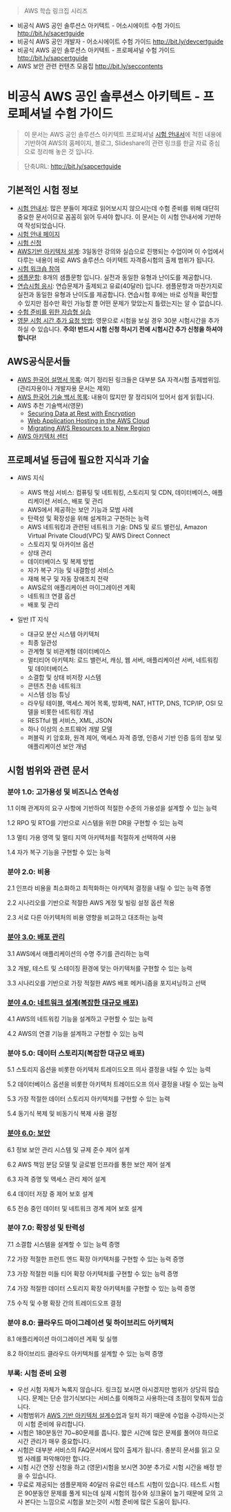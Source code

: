 > AWS 학습 링크집 시리즈
- 비공식 AWS 공인 솔루션스 아키텍트 - 어소시에이트 수험 가이드  http://bit.ly/sacertguide
- 비공식 AWS 공인 개발자 - 어소시에이트 수험 가이드  http://bit.ly/devcertguide
- 비공식 AWS 공인 솔루션스 아키텍트 - 프로페셔널 수험 가이드  http://bit.ly/sapcertguide
- AWS 보안 관련 컨텐츠 모음집  http://bit.ly/seccontents

# 비공식 AWS 공인 솔루션스 아키텍트 - 프로페셔널 수험 가이드

> 이 문서는 AWS 공인 솔루션스 아키텍트 프로페셔널 [시험 안내서](https://d1.awsstatic.com/International/ko_KR/AWS_certified_solutions_architect_professional_blueprint_2014_KO.33794982a571f36cb4e979213785d8b8ee6e91ec.pdf)에 적힌 내용에 기반하여 AWS의 홈페이지, 블로그, Slideshare의 관련 링크를 한글 자료 중심으로 정리해 놓은 것 입니다. 

> 단축URL: http://bit.ly/sapcertguide

## 기본적인 시험 정보
- [시험 안내서](https://d1.awsstatic.com/International/ko_KR/AWS_certified_solutions_architect_professional_blueprint_2014_KO.33794982a571f36cb4e979213785d8b8ee6e91ec.pdf): 많은 분들이 제대로 읽어보시지 않으시는데 수험 준비를 위해 대단히 중요한 문서이므로 꼼꼼히 읽어 두셔야 합니다. 이 문서는 이 시험 안내서에 기반하여 작성되었습니다.
- [시험 안내 페이지](https://aws.amazon.com/ko/certification/certified-solutions-architect-professional/)
- [시험 신청](https://www.aws.training/certification?src=arc-pro)
- [AWS기반 아키텍처 설계](https://aws.amazon.com/ko/training/course-descriptions/advanced-architecting/): 3일동안 강의와 실습으로 진행되는 수업이며 이 수업에서 다루는 내용이 바로 AWS 솔루션스 아키텍트 자격증시험의 출제 범위가 됩니다.
- [시험 워크숍 참여](https://www.aws.training/training/schedule?courseId=10022&src=arc-pro)
- [샘플문항](https://d1.awsstatic.com/International/ko_KR/AWS_certified_solutions_architect_professional_examsample_KO.46c8bf0bc1c0abc453899b896d8466c3c0ff0668.pdf): 8개의 샘플문항 입니다. 실전과 동일한 유형과 난이도를 제공합니다.
- [연습시험 응시](https://www.aws.training/certification?src=arc-pro): 연습문제가 출제되고 유료(40달러) 입니다. 샘플문항과 마찬가지로 실전과 동일한 유형과 난이도를 제공합니다. 연습시험 후에는 바로 성적을 확인할 수 있지만 점수만 확인 가능할 뿐 어떤 문제가 맞았는지 틀렸는지는 알 수 없습니다.
- [수험 준비를 위한 자습형 실습](https://qwiklabs.com/quests/11)
- [영문 시험 시간 추가 요청 방법](http://edu.supertrack.co.kr/notice/news.php?ptype=view&idx=5177&page=1&code=news): 영문으로 시험을 보실 경우 30분 시험시간을 추가하실 수 있습니다. **주의! 반드시 시험 신청 하시기 전에 시험시간 추가 신청을 하셔야 합니다!**

## AWS공식문서들
- [AWS 한국어 설명서 목록](https://aws.amazon.com/ko/blogs/korea/ko-documentation/): 여기 정리된 링크들은 대부분 SA 자격시험 출제범위임.(관리자용이나 개발자용 문서는 제외)
- [AWS 한국어 기술 백서 목록](https://aws.amazon.com/ko/blogs/korea/ko-whitepapers/): 내용이 많지만 잘 정리되어 있어서 쉽게 읽힙니다.
- AWS 추천 기술백서(영문)   
  - [Securing Data at Rest with Encryption](http://d0.awsstatic.com/whitepapers/AWS_Securing_Data_at_Rest_with_Encryption.pdf)
  - [Web Application Hosting in the AWS Cloud](https://d0.awsstatic.com/whitepapers/aws-web-hosting-best-practices.pdf?refid=em_)
  - [Migrating AWS Resources to a New Region](http://d0.awsstatic.com/whitepapers/aws-migrate-resources-to-new-region.pdf?refid=70138000001adyu)
- [AWS 아키텍처 센터](https://aws.amazon.com/ko/architecture/)


## 프로페셔널 등급에 필요한 지식과 기술

- AWS 지식
  - AWS 핵심 서비스: 컴퓨팅 및 네트워킹, 스토리지 및 CDN, 데이터베이스, 애플리케이션 서비스, 배포 및 관리
  - AWS에서 제공하는 보안 기능과 모범 사례
  - 탄력성 및 확장성을 위해 설계하고 구현하는 능력
  - AWS 네트워킹과 관련된 네트워크 기술: DNS 및 로드 밸런싱, Amazon Virtual Private Cloud(VPC) 및 AWS Direct Connect
  - 스토리지 및 아카이브 옵션
  - 상태 관리
  - 데이터베이스 및 복제 방법
  - 자가 복구 기능 및 내결함성 서비스
  - 재해 복구 및 자동 장애조치 전략
  - AWS로의 애플리케이션 마이그레이션 계획
  - 네트워크 연결 옵션
  - 배포 및 관리

- 일반 IT 지식
  - 대규모 분산 시스템 아키텍처
  - 최종 일관성
  - 관계형 및 비관계형 데이터베이스
  - 멀티티어 아키텍처: 로드 밸런서, 캐싱, 웹 서버, 애플리케이션 서버, 네트워킹 및 데이터베이스
  - 소결합 및 상태 비저장 시스템
  - 콘텐츠 전송 네트워크
  - 시스템 성능 튜닝
  - 라우팅 테이블, 액세스 제어 목록, 방화벽, NAT, HTTP, DNS, TCP/IP, OSI 모델을 비롯한 네트워킹 개념
  - RESTful 웹 서비스, XML, JSON
  - 하나 이상의 소프트웨어 개발 모델
  - 퍼블릭 키 암호화, 원격 제어, 액세스 자격 증명, 인증서 기반 인증 등의 정보 및 애플리케이션 보안 개념


## 시험 범위와 관련 문서

### 분야 1.0: 고가용성 및 비즈니스 연속성
1.1 이해 관계자의 요구 사항에 기반하여 적절한 수준의 가용성을 설계할 수 있는 능력

1.2 RPO 및 RTO를 기반으로 시스템을 위한 DR을 구현할 수 있는 능력

1.3 멀티 가용 영역 및 멀티 지역 아키텍처를 적절하게 선택하여 사용

1.4 자가 복구 기능을 구현할 수 있는 능력


### 분야 2.0: 비용

2.1 인프라 비용을 최소화하고 최적화하는 아키텍처 결정을 내릴 수 있는 능력 증명

2.2 시나리오를 기반으로 적절한 AWS 계정 및 빌링 설정 옵션 적용

2.3 서로 다른 아키텍처의 비용 영향을 비교하고 대조하는 능력


### [분야 3.0: 배포 관리](./3.DeploymentManagement.md)

3.1 AWS에서 애플리케이션의 수명 주기를 관리하는 능력

3.2 개발, 테스트 및 스테이징 환경에 맞는 아키텍처를 구현할 수 있는 능력

3.3 시나리오를 기반으로 가장 적절한 AWS 배포 메커니즘을 포지셔닝하고 선택


### [분야 4.0: 네트워크 설계(복잡한 대규모 배포)](./4.NetworkDesign.md)

4.1 AWS의 네트워킹 기능을 설계하고 구현할 수 있는 능력

4.2 AWS의 연결 기능을 설계하고 구현할 수 있는 능력


### 분야 5.0: 데이터 스토리지(복잡한 대규모 배포)

5.1 스토리지 옵션을 비롯한 아키텍처 트레이드오프 의사 결정을 내릴 수 있는 능력

5.2 데이터베이스 옵션을 비롯한 아키텍처 트레이드오프 의사 결정을 내릴 수 있는 능력

5.3 가장 적절한 데이터 스토리지 아키텍처를 구현할 수 있는 능력

5.4 동기식 복제 및 비동기식 복제 사용 결정


### [분야 6.0: 보안](./6.Security.md)

6.1 정보 보안 관리 시스템 및 규제 준수 제어 설계

6.2 AWS 책임 분담 모델 및 글로벌 인프라를 통한 보안 제어 설계

6.3 자격 증명 및 액세스 관리 제어 설계

6.4 데이터 저장 중 제어 보호 설계

6.5 전송 중인 데이터 및 네트워크 경계 제어 보호 설계


### 분야 7.0: 확장성 및 탄력성

7.1 소결합 시스템을 설계할 수 있는 능력 증명

7.2 가장 적절한 프런트 엔드 확장 아키텍처를 구현할 수 있는 능력 증명

7.3 가장 적절한 미들 티어 확장 아키텍처를 구현할 수 있는 능력 증명

7.4 가장 적절한 데이터 스토리지 확장 아키텍처를 구현할 수 있는 능력 증명

7.5 수직 및 수평 확장 간의 트레이드오프 결정


### 분야 8.0: 클라우드 마이그레이션 및 하이브리드 아키텍처

8.1 애플리케이션 마이그레이션 계획 및 실행

8.2 하이브리드 클라우드 아키텍처를 설계할 수 있는 능력 증명


### 부록: 시험 준비 요령
 
- 우선 시험 자체가 녹록지 않습니다. 링크집 보시면 아시겠지만 범위가 상당히 많습니다. 문제는 단순 암기식보다는 서비스를 이해하고 사용하는데 초점이 맞춰져 있습니다.
- 시험범위가 [AWS 기반 아키텍처 설계수업](https://aws.amazon.com/ko/training/course-descriptions/advanced-architecting/)과 일치 하기 때문에 수업을 수강하시는것이 시험 준비에 유리합니다.
- 시험은 180분동안 70~80문제를 풉니다. 짧은 시간에 많은 문제를 풀어야 하므로 시간 관리가 매우 중요합니다.
- 시험은 대부분 서비스의 FAQ문서에서 많이 출제가 됩니다. 충분히 문서를 읽고 모범 사례를 파악해야만 합니다.
- 시험 시간 연장 신청을 하고 (영문)시험을 보시면 30분 추가로 시험 시간을 배정 받을 수 있습니다. 
- 무료로 제공되는 샘플문제와 40달러 유료인 테스트 시험이 있습니다. 테스트 시험은 90분동안 문제를 풀게 되는데 실제 시험의 점수와 싱크율이 높기 때문에 모의 고사 본다는 느낌으로 시험을 보는것이 시험 준비에 많은 도움이 됩니다.
